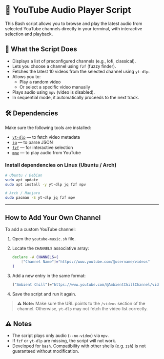 # 🎵 YouTube Audio Player Script

This Bash script allows you to browse and play the latest audio from selected YouTube channels directly in your terminal, with interactive selection and playback.

## 📌 What the Script Does

- Displays a list of preconfigured channels (e.g., lofi, classical).
- Lets you choose a channel using `fzf` (fuzzy finder).
- Fetches the latest 10 videos from the selected channel using `yt-dlp`.
- Allows you to:
  - Play a random video
  - Or select a specific video manually
- Plays audio using `mpv` (video is disabled).
- In sequential mode, it automatically proceeds to the next track.

## 🛠️ Dependencies

Make sure the following tools are installed:

- [`yt-dlp`](https://github.com/yt-dlp/yt-dlp) — to fetch video metadata
- [`jq`](https://stedolan.github.io/jq/) — to parse JSON
- [`fzf`](https://github.com/junegunn/fzf) — for interactive selection
- [`mpv`](https://mpv.io/) — to play audio from YouTube

### Install dependencies on Linux (Ubuntu / Arch)

```bash
# Ubuntu / Debian
sudo apt update
sudo apt install -y yt-dlp jq fzf mpv

# Arch / Manjaro
sudo pacman -S yt-dlp jq fzf mpv
```

---

## How to Add Your Own Channel

To add a custom YouTube channel:

1. Open the `youtube-music.sh` file.

2. Locate the `CHANNELS` associative array:

   ```bash
   declare -A CHANNELS=(
       ["Channel Name"]="https://www.youtube.com/@username/videos"
   )
   ```

3. Add a new entry in the same format:

   ```bash
   ["Ambient Chill"]="https://www.youtube.com/@AmbientChillChannel/videos"
   ```

4. Save the script and run it again.

> ⚠️ **Note:** Make sure the URL points to the `/videos` section of the channel. Otherwise, `yt-dlp` may not fetch the video list correctly.

## ⚠️ Notes

* The script plays only audio (`--no-video`) via `mpv`.
* If `fzf` or `yt-dlp` are missing, the script will not work.
* Developed for `bash`. Compatibility with other shells (e.g. `zsh`) is not guaranteed without modification.
